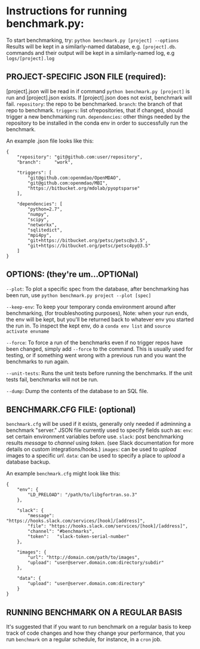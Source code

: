 **Instructions for running benchmark.py:**
==========================================

To start benchmarking, try:
`python benchmark.py [project] --options`
Results will be kept in a similarly-named database, e.g. `[project].db`.
commands and their output will be kept in a similarly-named log, e.g `logs/[project].log`

**PROJECT-SPECIFIC JSON FILE (required)**:
------------------------------------------
[project].json will be read in if command `python benchmark.py [project]` is run and [project].json exists.  If [project].json does not exist, benchmark will fail.
`repository`:  the repo to be benchmarked.
`branch`:  the branch of that repo to benchmark.
`triggers`:  list ofrepositories, that if changed, should trigger a new benchmarking run.
`dependencies`:  other things needed by the repository to be installed in the conda env in order to successfully run the benchmark.

An example .json file looks like this:
```
{
    "repository": "git@github.com:user/repository",
    "branch":     "work",

    "triggers": [
        "git@github.com:openmdao/OpenMDAO",
        "git@github.com:openmdao/MBI",
        "https://bitbucket.org/mdolab/pyoptsparse"
    ],

    "dependencies": [
        "python=2.7",
        "numpy",
        "scipy",
        "networkx",
        "sqlitedict",
        "mpi4py",
        "git+https://bitbucket.org/petsc/petsc@v3.5",
        "git+https://bitbucket.org/petsc/petsc4py@3.5"
    ]
}
```


**OPTIONS: (they're um...OPTIONal)**
------------------------------------------
`--plot`: To plot a specific spec from the database, after benchmarking has been run, use `python benchmark.py project --plot [spec]`

`--keep-env`:	To keep your temporary conda environment around after benchmarking,
(for troubleshooting purposes),  Note: when your run ends, the env will be kept, but you'll be returned back to whatever env you started the run in. To inspect the kept env, do a `conda env list` and `source activate envname`

`--force`: To force a run of the benchmarks even if no trigger repos have been changed, simply add `--force` to the command. This is usually used for testing, or if something went wrong with a previous run and you want the benchmarks to run again.

`--unit-tests`: Runs the unit tests before running the benchmarks.  If the unit tests fail, benchmarks will not be run.

`--dump`: Dump the contents of the database to an SQL file.


**BENCHMARK.CFG FILE: (optional)**
------------------------------------------
`benchmark.cfg` will be used if it exists, generally only needed if adminning a benchmark "server."
JSON file currently used to  specify fields such as:
`env`: set certain environment variables before use.
`slack`: post benchmarking results _message_ to _channel_ using _token_. (see Slack documentation for more details on custom integrations/hooks.)
`images`: can be used to _upload_ images to a specific _url_.
`data`: can be used to specify a place to _upload_ a database backup.

An example `benchmark.cfg` might look like this:
```
{
    "env": {
        "LD_PRELOAD": "/path/to/libgfortran.so.3"
    },

    "slack": {
        "message": "https://hooks.slack.com/services/[hook]/[address]",
        "file": "https://hooks.slack.com/services/[hook]/[address]",
        "channel": "#benchmarks",
        "token":   "slack-token-serial-number"
    },

    "images": {
        "url": "http://domain.com/path/to/images",
        "upload": "user@server.domain.com:directory/subdir"
    },

    "data": {
    	"upload": "user@server.domain.com:directory"
    }
}
```

**RUNNING BENCHMARK ON A REGULAR BASIS**
------------------------------------------
It's suggested that if you want to run benchmark on a regular basis to keep track of code changes and how they change your performance, that you run `benchmark` on a regular schedule, for instance, in a `cron` job.


